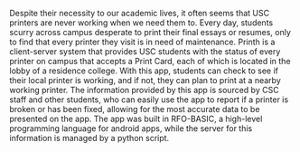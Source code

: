 Despite their necessity to our academic lives, it often seems that USC printers are never working when we need them to. Every day, students scurry across campus desperate to print their final essays or resumes, only to find that every printer they visit is in need of maintenance. Printh is a client-server system that provides USC students with the status of every printer on campus that accepts a Print Card, each of which is located in the lobby of a residence college. With this app, students can check to see if their local printer is working, and if not, they can plan to print at a nearby working printer. The information provided by this app is sourced by CSC staff and other students, who can easily use the app to report if a printer is broken or has been fixed, allowing for the most accurate data to be presented on the app. The app was built in RFO-BASIC, a high-level programming language for android apps, while the server for this information is managed by a python script.
